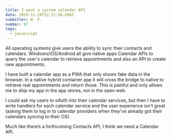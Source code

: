 ```yaml
---
title: I want a system calendar API
date: 2019-11-26T22:21:50.696Z
submitter: W. P.
number: 97
tags:
  - javascript
---
```

All operating systems give users the ability to sync their contacts and calendars.  Windows/iOS/Android all give native apps Calendar APIs to query the user's calendar to retrieve appointments and also an API to create new appointments.

I have built a calendar app as a PWA that only shows fake data in the browser.  In a native hybrid container app it will cross the bridge to native to retrieve real appointments and return those.  This is painful and only allows me to ship my app in the app stores, not in the open web.

I could ask my users to oAuth into their calendar services, but then I have to write handlers for each calendar service and the user experience isn't great (asking them to log in to calendar providers when they've already got their calendars syncing to their OS).

Much like there’s a forthcoming Contacts API, I think we need a Calendar API.
